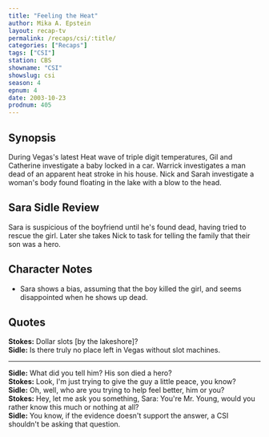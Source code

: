 ```yaml
---
title: "Feeling the Heat"
author: Mika A. Epstein
layout: recap-tv
permalink: /recaps/csi/:title/
categories: ["Recaps"]
tags: ["CSI"]
station: CBS
showname: "CSI"
showslug: csi
season: 4
epnum: 4
date: 2003-10-23
prodnum: 405  
---
```


## Synopsis

During Vegas's latest Heat wave of triple digit temperatures, Gil and Catherine investigate a baby locked in a car. Warrick investigates a man dead of an apparent heat stroke in his house. Nick and Sarah investigate a woman's body found floating in the lake with a blow to the head.

## Sara Sidle Review

Sara is suspicious of the boyfriend until he's found dead, having tried to rescue the girl. Later she takes Nick to task for telling the family that their son was a hero.

## Character Notes

* Sara shows a bias, assuming that the boy killed the girl, and seems disappointed when he shows up dead.

## Quotes

**Stokes:** Dollar slots [by the lakeshore]?  
**Sidle:** Is there truly no place left in Vegas without slot machines.  

- - -

**Sidle:** What did you tell him? His son died a hero?  
**Stokes:** Look, I'm just trying to give the guy a little peace, you know?  
**Sidle:** Oh, well, who are you trying to help feel better, him or you?  
**Stokes:** Hey, let me ask you something, Sara: You're Mr. Young, would you rather know this much or nothing at all?  
**Sidle:** You know, if the evidence doesn't support the answer, a CSI shouldn't be asking that question.